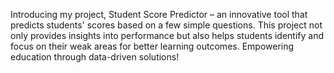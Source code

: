 Introducing my project, Student Score Predictor – an innovative tool that predicts students' scores based on a few simple questions. This project not only provides insights into performance but also helps students identify and focus on their weak areas for better learning outcomes. Empowering education through data-driven solutions!
